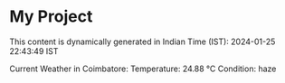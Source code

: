 # My Project

This content is dynamically generated in Indian Time (IST): 2024-01-25 22:43:49 IST


Current Weather in Coimbatore:
Temperature: 24.88 °C
Condition: haze
